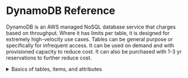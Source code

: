 # DynamoDB Reference
DynamoDB is an AWS managed NoSQL database service that charges based on throughput. Where it has limits per table, it is designed for extremely high-velocity use cases. Tables can be general purpose or specifically for infrequent access. It can be used on demand and with provisioned capacity to reduce cost. It can also be purchased with 1-3 yr reservations to further reduce cost.
 <details><summary>Basics of tables, items, and attributes</summary>

1. **Attributes** - Like a column. It's a data element or field. Attributes can only have one value.
2. **Nested Attributes** - You can nest attributes up to 32 levels deep. Think multiple Phone Number attributes for person.
2. **Items** - Like a row. Each item represents a record. There's no limit per table for Items.
3.  **Table** - similar to other database systems. However what you store in each Item is more like the Union join you could create in a relational Db.
</details>
